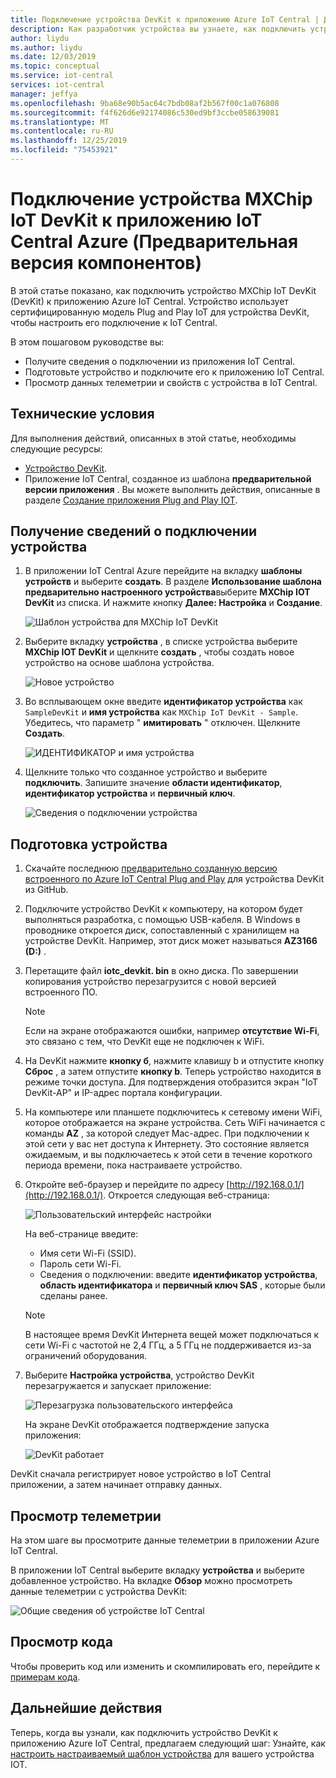 ```yaml
---
title: Подключение устройства DevKit к приложению Azure IoT Central | Документация Майкрософт
description: Как разработчик устройства вы узнаете, как подключить устройство MXChip IoT DevKit к приложению IoT Central Azure с помощью Интернета вещей Plug and Play.
author: liydu
ms.author: liydu
ms.date: 12/03/2019
ms.topic: conceptual
ms.service: iot-central
services: iot-central
manager: jeffya
ms.openlocfilehash: 9ba68e90b5ac64c7bdb08af2b567f00c1a076808
ms.sourcegitcommit: f4f626d6e92174086c530ed9bf3ccbe058639081
ms.translationtype: MT
ms.contentlocale: ru-RU
ms.lasthandoff: 12/25/2019
ms.locfileid: "75453921"
---
```

# <a name="connect-an-mxchip-iot-devkit-device-to-your-azure-iot-central-application-preview-features"></a>Подключение устройства MXChip IoT DevKit к приложению IoT Central Azure (Предварительная версия компонентов)

В этой статье показано, как подключить устройство MXChip IoT DevKit (DevKit) к приложению Azure IoT Central. Устройство использует сертифицированную модель Plug and Play IoT для устройства DevKit, чтобы настроить его подключение к IoT Central.

В этом пошаговом руководстве вы:

- Получите сведения о подключении из приложения IoT Central.
- Подготовьте устройство и подключите его к приложению IoT Central.
- Просмотр данных телеметрии и свойств с устройства в IoT Central.

## <a name="prerequisites"></a>Технические условия

Для выполнения действий, описанных в этой статье, необходимы следующие ресурсы:

- [Устройство DevKit](https://aka.ms/iot-devkit-purchase).
- Приложение IoT Central, созданное из шаблона **предварительной версии приложения** . Вы можете выполнить действия, описанные в разделе [Создание приложения Plug and Play IOT](./quick-deploy-iot-central.md).

## <a name="get-device-connection-details"></a>Получение сведений о подключении устройства

1. В приложении IoT Central Azure перейдите на вкладку **шаблоны устройств** и выберите **создать**. В разделе **Использование шаблона предварительно настроенного устройства**выберите **MXChip IOT DevKit** из списка. И нажмите кнопку **Далее: Настройка** и **Создание**.

    ![Шаблон устройства для MXChip IoT DevKit](media/howto-connect-devkit/device-template.png)

1. Выберите вкладку **устройства** , в списке устройства выберите **MXChip IOT DevKit** и щелкните **создать** , чтобы создать новое устройство на основе шаблона устройства.

    ![Новое устройство](media/howto-connect-devkit/new-device.png)

1. Во всплывающем окне введите **идентификатор устройства** как `SampleDevKit` и **имя устройства** как `MXChip IoT DevKit - Sample`. Убедитесь, что параметр " **имитировать** " отключен. Щелкните **Создать**.

    ![ИДЕНТИФИКАТОР и имя устройства](media/howto-connect-devkit/device-id-name.png)

1. Щелкните только что созданное устройство и выберите **подключить**. Запишите значение **области идентификатор**, **идентификатор устройства** и **первичный ключ**.

    ![Сведения о подключении устройства](media/howto-connect-devkit/device-connection-info.png)

## <a name="prepare-the-device"></a>Подготовка устройства

1. Скачайте последнюю [предварительно созданную версию встроенного по Azure IoT Central Plug and Play](https://github.com/Azure-Samples/mxchip-iot-devkit-pnp/raw/master/bin/iotc_devkit.bin) для устройства DevKit из GitHub.

1. Подключите устройство DevKit к компьютеру, на котором будет выполняться разработка, с помощью USB-кабеля. В Windows в проводнике откроется диск, сопоставленный с хранилищем на устройстве DevKit. Например, этот диск может называться **AZ3166 (D:)** .

1. Перетащите файл **iotc_devkit. bin** в окно диска. По завершении копирования устройство перезагрузится с новой версией встроенного ПО.

    > [!NOTE]
    > Если на экране отображаются ошибки, например **отсутствие Wi-Fi**, это связано с тем, что DevKit еще не подключен к WiFi.

1. На DevKit нажмите **кнопку б**, нажмите клавишу b и отпустите кнопку **Сброс** , а затем отпустите **кнопку b**. Теперь устройство находится в режиме точки доступа. Для подтверждения отобразится экран "IoT DevKit-AP" и IP-адрес портала конфигурации.

1. На компьютере или планшете подключитесь к сетевому имени WiFi, которое отображается на экране устройства. Сеть WiFi начинается с команды **AZ** , за которой следует Mac-адрес. При подключении к этой сети у вас нет доступа к Интернету. Это состояние является ожидаемым, и вы подключаетесь к этой сети в течение короткого периода времени, пока настраиваете устройство.

1. Откройте веб-браузер и перейдите по адресу [http://192.168.0.1/](http://192.168.0.1/). Откроется следующая веб-страница:

    ![Пользовательский интерфейс настройки](media/howto-connect-devkit/config-ui.png)

    На веб-странице введите:

    - Имя сети Wi-Fi (SSID).
    - Пароль сети Wi-Fi.
    - Сведения о подключении: введите **идентификатор устройства**, **область идентификатора** и **первичный ключ SAS** , которые были сделаны ранее.

    > [!NOTE]
    > В настоящее время DevKit Интернета вещей может подключаться к сети Wi-Fi с частотой не 2,4 ГГц, а 5 ГГц не поддерживается из-за ограничений оборудования.

1. Выберите **Настройка устройства**, устройство DevKit перезагружается и запускает приложение:

    ![Перезагрузка пользовательского интерфейса](media/howto-connect-devkit/reboot-ui.png)

    На экране DevKit отображается подтверждение запуска приложения:

    ![DevKit работает](media/howto-connect-devkit/devkit-running.png)

DevKit сначала регистрирует новое устройство в IoT Central приложении, а затем начинает отправку данных.

## <a name="view-the-telemetry"></a>Просмотр телеметрии

На этом шаге вы просмотрите данные телеметрии в приложении Azure IoT Central.

В приложении IoT Central выберите вкладку **устройства** и выберите добавленное устройство. На вкладке **Обзор** можно просмотреть данные телеметрии с устройства DevKit:

![Общие сведения об устройстве IoT Central](media/howto-connect-devkit/mxchip-overview-page.png)

## <a name="review-the-code"></a>Просмотр кода

Чтобы проверить код или изменить и скомпилировать его, перейдите к [примерам кода](https://docs.microsoft.com/samples/azure-samples/mxchip-iot-devkit-pnp/sample/).

## <a name="next-steps"></a>Дальнейшие действия

Теперь, когда вы узнали, как подключить устройство DevKit к приложению Azure IoT Central, предлагаем следующий шаг: Узнайте, как [настроить настраиваемый шаблон устройства](./howto-set-up-template.md) для вашего устройства IOT.
